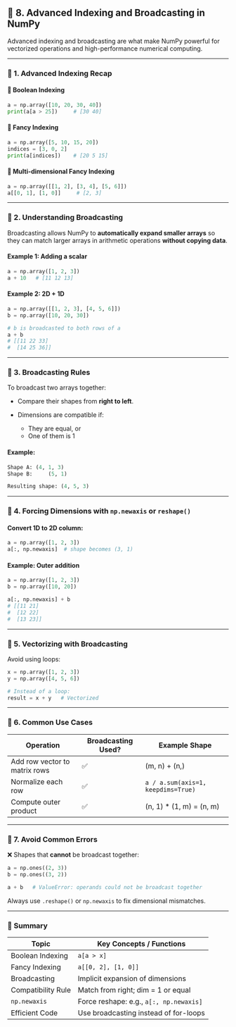## 🔵 **8. Advanced Indexing and Broadcasting in NumPy**

Advanced indexing and broadcasting are what make NumPy powerful for vectorized operations and high-performance numerical computing.

---

### 🔹 1. **Advanced Indexing Recap**

#### 🔸 Boolean Indexing

```python
a = np.array([10, 20, 30, 40])
print(a[a > 25])     # [30 40]
```

#### 🔸 Fancy Indexing

```python
a = np.array([5, 10, 15, 20])
indices = [3, 0, 2]
print(a[indices])    # [20 5 15]
```

#### 🔸 Multi-dimensional Fancy Indexing

```python
a = np.array([[1, 2], [3, 4], [5, 6]])
a[[0, 1], [1, 0]]     # [2, 3]
```

---

### 🔹 2. **Understanding Broadcasting**

Broadcasting allows NumPy to **automatically expand smaller arrays** so they can match larger arrays in arithmetic operations **without copying data**.

#### Example 1: Adding a scalar

```python
a = np.array([1, 2, 3])
a + 10   # [11 12 13]
```

#### Example 2: 2D + 1D

```python
a = np.array([[1, 2, 3], [4, 5, 6]])
b = np.array([10, 20, 30])

# b is broadcasted to both rows of a
a + b
# [[11 22 33]
#  [14 25 36]]
```

---

### 🔹 3. **Broadcasting Rules**

To broadcast two arrays together:

* Compare their shapes from **right to left**.
* Dimensions are compatible if:

  * They are equal, or
  * One of them is 1

#### Example:

```python
Shape A: (4, 1, 3)  
Shape B:     (5, 1)

Resulting shape: (4, 5, 3)
```

---

### 🔹 4. **Forcing Dimensions with `np.newaxis` or `reshape()`**

#### Convert 1D to 2D column:

```python
a = np.array([1, 2, 3])
a[:, np.newaxis]  # shape becomes (3, 1)
```

#### Example: Outer addition

```python
a = np.array([1, 2, 3])
b = np.array([10, 20])

a[:, np.newaxis] + b
# [[11 21]
#  [12 22]
#  [13 23]]
```

---

### 🔹 5. **Vectorizing with Broadcasting**

Avoid using loops:

```python
x = np.array([1, 2, 3])
y = np.array([4, 5, 6])

# Instead of a loop:
result = x + y   # Vectorized
```

---

### 🔹 6. **Common Use Cases**

| Operation                     | Broadcasting Used? | Example Shape                      |
| ----------------------------- | ------------------ | ---------------------------------- |
| Add row vector to matrix rows | ✅                  | (m, n) + (n,)                      |
| Normalize each row            | ✅                  | `a / a.sum(axis=1, keepdims=True)` |
| Compute outer product         | ✅                  | (n, 1) \* (1, m) = (n, m)          |

---

### 🔹 7. **Avoid Common Errors**

❌ Shapes that **cannot** be broadcast together:

```python
a = np.ones((2, 3))
b = np.ones((3, 2))

a + b   # ValueError: operands could not be broadcast together
```

Always use `.reshape()` or `np.newaxis` to fix dimensional mismatches.

---

### 📝 Summary

| Topic              | Key Concepts / Functions                |
| ------------------ | --------------------------------------- |
| Boolean Indexing   | `a[a > x]`                              |
| Fancy Indexing     | `a[[0, 2], [1, 0]]`                     |
| Broadcasting       | Implicit expansion of dimensions        |
| Compatibility Rule | Match from right; dim = 1 or equal      |
| `np.newaxis`       | Force reshape: e.g., `a[:, np.newaxis]` |
| Efficient Code     | Use broadcasting instead of for-loops   |
